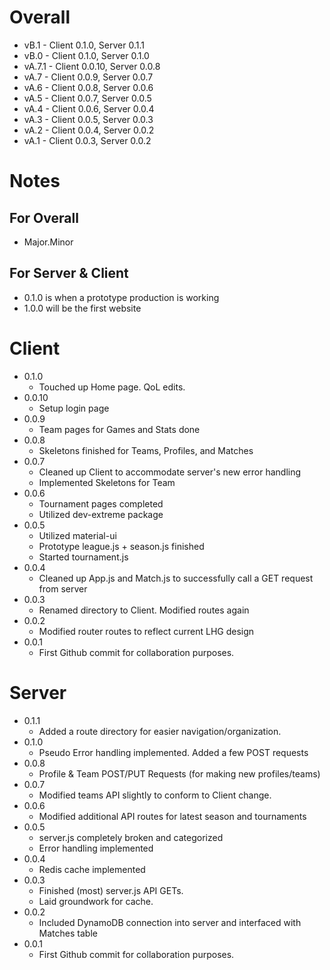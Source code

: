 # Overall
* vB.1 - Client 0.1.0, Server 0.1.1
* vB.0 - Client 0.1.0, Server 0.1.0
* vA.7.1 - Client 0.0.10, Server 0.0.8
* vA.7 - Client 0.0.9, Server 0.0.7
* vA.6 - Client 0.0.8, Server 0.0.6
* vA.5 - Client 0.0.7, Server 0.0.5
* vA.4 - Client 0.0.6, Server 0.0.4
* vA.3 - Client 0.0.5, Server 0.0.3
* vA.2 - Client 0.0.4, Server 0.0.2
* vA.1 - Client 0.0.3, Server 0.0.2

# Notes
## For Overall
* Major.Minor
## For Server & Client
* 0.1.0 is when a prototype production is working
* 1.0.0 will be the first website

# Client
+ 0.1.0
    + Touched up Home page. QoL edits.
+ 0.0.10
    + Setup login page
+ 0.0.9
    + Team pages for Games and Stats done
+ 0.0.8
    + Skeletons finished for Teams, Profiles, and Matches
+ 0.0.7
    + Cleaned up Client to accommodate server's new error handling
    + Implemented Skeletons for Team
+ 0.0.6
    + Tournament pages completed
    + Utilized dev-extreme package
+ 0.0.5
    + Utilized material-ui
    + Prototype league.js + season.js finished
    + Started tournament.js
+ 0.0.4
    + Cleaned up App.js and Match.js to successfully call a GET request from server
+ 0.0.3
    + Renamed directory to Client. Modified routes again
+ 0.0.2
    + Modified router routes to reflect current LHG design
+ 0.0.1
    + First Github commit for collaboration purposes.

# Server
+ 0.1.1
    + Added a route directory for easier navigation/organization.
+ 0.1.0
    + Pseudo Error handling implemented. Added a few POST requests
+ 0.0.8
    + Profile & Team POST/PUT Requests (for making new profiles/teams)
+ 0.0.7
    + Modified teams API slightly to conform to Client change.
+ 0.0.6
    + Modified additional API routes for latest season and tournaments
+ 0.0.5
    + server.js completely broken and categorized
    + Error handling implemented
+ 0.0.4
    + Redis cache implemented
+ 0.0.3
    + Finished (most) server.js API GETs. 
    + Laid groundwork for cache.
+ 0.0.2
    + Included DynamoDB connection into server and interfaced with Matches table
+ 0.0.1
    + First Github commit for collaboration purposes.
